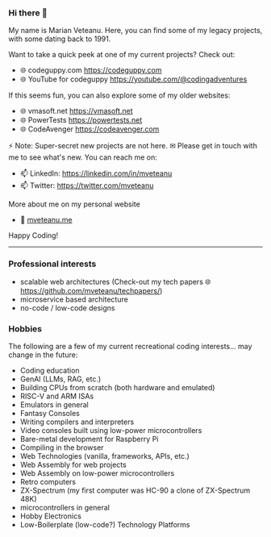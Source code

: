 ### Hi there 👋

My name is Marian Veteanu. Here, you can find some of my legacy projects, with some dating back to 1991.

Want to take a quick peek at one of my current projects? Check out:

- 🌐 codeguppy.com https://codeguppy.com
- 🌐 YouTube for codeguppy https://youtube.com/@codingadventures

If this seems fun, you can also explore some of my older websites:

- 🌐 vmasoft.net https://vmasoft.net
- 🌐 PowerTests https://powertests.net
- 🌐 CodeAvenger https://codeavenger.com

⚡ Note: Super-secret new projects are not here. ✉ Please get in touch with me to see what's new. You can reach me on:

- 📫 LinkedIn: https://linkedin.com/in/mveteanu
- 📫 Twitter: https://twitter.com/mveteanu

More about me on my personal website

- 👤 [mveteanu.me](https://mveteanu.me)

Happy Coding!

---

### Professional interests

- scalable web architectures (Check-out my tech papers 🌐 https://github.com/mveteanu/techpapers/)
- microservice based architecture
- no-code / low-code designs

### Hobbies

The following are a few of my current recreational coding interests... may change in the future:

- Coding education
- GenAI (LLMs, RAG, etc.)
- Building CPUs from scratch (both hardware and emulated)
- RISC-V and ARM ISAs
- Emulators in general
- Fantasy Consoles
- Writing compilers and interpreters
- Video consoles built using low-power microcontrollers
- Bare-metal development for Raspberry Pi
- Compiling in the browser
- Web Technologies (vanilla, frameworks, APIs, etc.)
- Web Assembly for web projects
- Web Assembly on low-power microcontrollers
- Retro computers
- ZX-Spectrum (my first computer was HC-90 a clone of ZX-Spectrum 48K)
- microcontrollers in general
- Hobby Electronics
- Low-Boilerplate (low-code?) Technology Platforms

